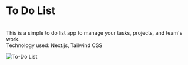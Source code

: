 
<h1>To Do List</h1>
 <br>
This is a simple to do list app to manage your tasks, projects, and team's work.
<br>
Technology used: Next.js, Tailwind CSS
<br>





![To-Do List](https://github.com/AksharaGurav/To-Do-List/assets/87803953/215102bd-5773-44cb-a201-62c019999a01)
